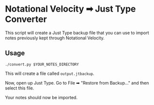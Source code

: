 Notational Velocity ➡  Just Type Converter
==========================================

This script will create a Just Type backup file that you can use to import notes previously kept through Notational Velocity.

Usage
-----

    ./convert.py $YOUR_NOTES_DIRECTORY

This will create a file called `output.jtbackup`.

Now, open up Just Type. Go to File ➡  "Restore from Backup..." and then select this file.

Your notes should now be imported.
